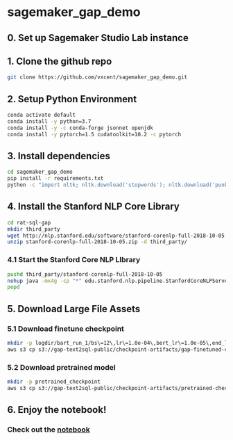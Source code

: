# sagemaker_gap_demo

## 0. Set up Sagemaker Studio Lab instance 

## 1. Clone the github repo
```bash
git clone https://github.com/vxcent/sagemaker_gap_demo.git
```

## 2. Setup Python Environment
```bash 
conda activate default
conda install -y python=3.7
conda install -y -c conda-forge jsonnet openjdk
conda install -y pytorch=1.5 cudatoolkit=10.2 -c pytorch
```
## 3. Install dependencies
```bash
cd sagemaker_gap_demo
pip install -r requirements.txt
python -c "import nltk; nltk.download('stopwords'); nltk.download('punkt')"
```


## 4. Install the Stanford NLP Core Library
```bash
cd rat-sql-gap
mkdir third_party
wget http://nlp.stanford.edu/software/stanford-corenlp-full-2018-10-05.zip
unzip stanford-corenlp-full-2018-10-05.zip -d third_party/
```

### 4.1 Start the Stanford Core NLP LIbrary
```bash
pushd third_party/stanford-corenlp-full-2018-10-05
nohup java -mx4g -cp "*" edu.stanford.nlp.pipeline.StanfordCoreNLPServer -port 8999 -timeout 15000 > server.log &
popd
```

## 5. Download Large File Assets

### 5.1 Download finetune checkpoint
```bash
mkdir -p logdir/bart_run_1/bs\=12\,lr\=1.0e-04\,bert_lr\=1.0e-05\,end_lr\=0e0\,att\=1/
aws s3 cp s3://gap-text2sql-public/checkpoint-artifacts/gap-finetuned-checkpoint logdir/bart_run_1/bs\=12\,lr\=1.0e-04\,bert_lr\=1.0e-05\,end_lr\=0e0\,att\=1/model_checkpoint-00041000
```
### 5.2 Download pretrained model 
```bash
mkdir -p pretrained_checkpoint
aws s3 cp s3://gap-text2sql-public/checkpoint-artifacts/pretrained-checkpoint pretrained_checkpoint/pytorch_model.bin
```

## 6. Enjoy the notebook! 
### Check out the [notebook](rat-sql-gap/notebook.ipynb)